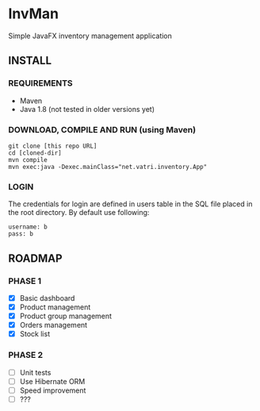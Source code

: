 # InvMan
Simple JavaFX inventory management application

## INSTALL

### REQUIREMENTS

- Maven
- Java 1.8 (not tested in older versions yet)

### DOWNLOAD, COMPILE AND RUN (using Maven)

```
git clone [this repo URL]
cd [cloned-dir]
mvn compile
mvn exec:java -Dexec.mainClass="net.vatri.inventory.App"
```
### LOGIN

The credentials for login are defined in users table in the SQL file placed in the root directory.
By default use following:

```
username: b
pass: b
```
## ROADMAP

### PHASE 1

- [x] Basic dashboard
- [x] Product management
- [x] Product group management
- [x] Orders management
- [x] Stock list

### PHASE 2

- [ ] Unit tests
- [ ] Use Hibernate ORM
- [ ] Speed improvement
- [ ] ???
